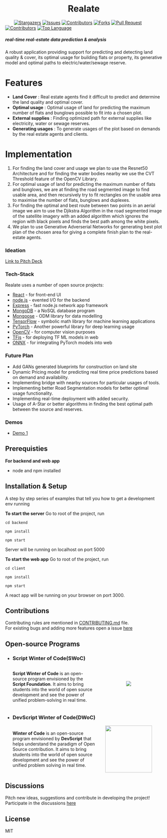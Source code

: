 <h1 align = "center" >Realate </h1>
 
&nbsp;&nbsp;&nbsp;&nbsp;&nbsp;&nbsp; 
[![Stargazers](https://img.shields.io/github/stars/deluminators/Realate)](https://github.com//deluminators/Realate/stargazers)
[![Issues](https://img.shields.io/github/issues/deluminators/Realate)](https://github.com/deluminators/Realate/issues)
[![Contributors](https://img.shields.io/github/contributors/deluminators/Realate)](https://img.shields.io/github/contributors/deluminators/Realate)
[![Forks](https://img.shields.io/github/forks/deluminators/Realate)](https://github.com//deluminators/Realate/network/members)
[![Pull Request](https://img.shields.io/github/issues-pr/deluminators/Realate)](https://github.com/deluminators/Realate/pulls)
[![Contributors](https://img.shields.io/github/contributors/deluminators/Realate)](https://img.shields.io/github/contributors/deluminators/Realate)
[![Top Language](https://img.shields.io/github/languages/top/deluminators/Realate)](https://github.com/deluminators/Realate)




##### _real-time real-estate data prediction & analysis_

A robust application providing support for predicting and detecting land quality & cover, its optimal usage for building flats or property, its generative model and optimal paths to electric/water/sewage reserve.

# Features

- **Land Cover** : Real estate agents find it difficult to predict and determine the land quality and optimal cover.
- **Optimal usage** : Optimal usage of land for predicting the maximum number of flats and bunglows possible to fit into a chosen plot.
- **External supplies** : Finding optimized path for external supplies like electricity, water or sewage reserves.
- **Generating usages** : To generate usages of the plot based on demands by the real estate agents and clients.

# Implementation

1. For finding the land cover and usage we plan to use the Resnet50 Architecture and for finding the water bodies nearby we use the CVT Threshold feature of the OpenCV Library.
2. For optimal usage of land for predicting the maximum number of flats and bunglows, we are at finding the road segmented image to find usable area, and then recursively try to fit rectangles on the usable area to maximise the number of flats, bunglows and duplexes.
3. For finding the optimal and best route between two points in an aerial image we aim to use the Djikstra Algorithm in the road segmented image of the satellite imagery with an added algorithm which ignores the region with black pixels and finds the best path among the white pixels.
4. We plan to use Generative Adverserial Networks for generating best plot plan of the chosen area for giving a complete finish plan to the real-estate agents.

### Ideation

[Link to Pitch Deck](https://github.com/deluminators/Realate/blob/main/Realate_PitchDeck.pdf)

### Tech-Stack

Realate uses a number of open source projects:

- [React](https://reactjs.org/) - for front-end UI
- [node.js](https://nodejs.org/) - evented I/O for the backend
- [Express](https://expressjs.com/) - fast node.js network app framework
- [MongoDB](https://www.mongodb.com/) - a NoSQL database program
- [Mongoose](https://mongoosejs.com/) - ODM library for data modelling
- [TensorFlow](https://www.tensorflow.org/) - symbolic math library for machine learning applications
- [PyTorch](https://pytorch.org/) - Another powerful library for deep learning usage
- [OpenCV](https://opencv.org/) - for computer vision purposes
- [TFjs](https://www.tensorflow.org/js) - for deploying TF ML models in web
- [ONNX](https://onnx.ai/) - for integrating PyTorch models into web

### Future Plan

- Add GANs generated blueprints for construction on land site
- Dynamic Pricing model for predicting real time price predictions based on demand and availability.
- Implementing bridge with nearby sources for particular usages of tools.
- Implementing better Road Segmentation models for better optimal usage functionality.
- Implementing real-time deployment with added security.
- Usage of A-Star or better algorithms in finding the best optimal path between the source and reserves.

### Demos

- [Demo 1](https://github.com/deluminators/Realate/blob/main/land_utils/demo1.ipynb)

## Prerequisties

**For backend and web app**

- node and npm installed

## Installation & Setup

A step by step series of examples that tell you how to get a development env running

**To start the server**
Go to root of the project, run

```
cd backend
```

```
npm install
```

```
npm start
```

Server will be running on localhost on port 5000

**To start the web app**
Go to root of the project, run

```
cd client
```

```
npm install
```

```
npm start
```

A react app will be running on your browser on port 3000.

## Contributions

Contributing rules are mentioned in <a href="https://github.com/deluminators/Realate/blob/main/CONTRIBUTING.md">CONTRIBUTING.md</a> file.  
For existing bugs and adding more features open a issue [here](https://github.com/deluminators/Matix/issues)

## Open-source Programs

- ### Script Winter of Code(SWoC)

  <div style="display: flex; align-items: center; justify-content: space-between;">
  <p style="width: 55%;">
  <strong>Script Winter of Code</strong> is an open-source program envisioned by the <strong>Script Foundation</strong>. It aims to bring students into the world of open source development and see the power of unified problem-solving in real time.</p>

  <img src="https://media-exp1.licdn.com/dms/image/C560BAQGh8hr-FgbrHw/company-logo_200_200/0/1602422883512?e=2159024400&v=beta&t=s8IX2pN1J2v5SRRbgzVNzxnQ2rWeeMq2Xb__BYW60qE" style="margin: 0px auto 4% auto;" >
  </div>

- ### DevScript Winter of Code(DWoC)
  <div style="display: flex; align-items: center; justify-content: space-between;">
  <p style="width: 55%;"><strong>Winter of Code</strong> is an open-source program envisioned by <strong>DevScript</strong> that helps understand the paradigm of Open Source contribution. It aims to bring students into the world of open source development and see the power of unified problem solving in real time.
  </p>
  <img src="https://github.com/Tejas1510/Athavani/blob/master/assets/Images/devscriptcode.png?raw=true" height=150 style="margin: 0 auto;">
  </div>

## Discussions

Pitch new ideas, suggestions and contribute in developing the project! Participate in the discussions [here](https://github.com/deluminators/Realate/discussions)

## License

MIT

